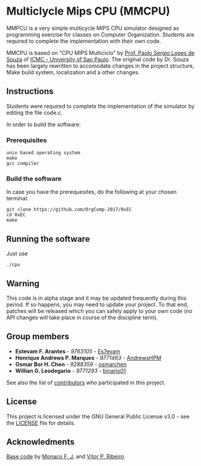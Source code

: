 # Multiclycle Mips CPU (MMCPU)

  MMPCU is a very simple multicycle MIPS CPU simulator designed as programming exercise for classes on Computer Organization. Students are required to complete the implementation with their own code.

  MMCPU is based on "CPU MIPS Multiciclo"  by [Prof. Paulo Sergio Lopes de
  Souza](http://conteudo.icmc.usp.br/pessoas/pssouza/) of [ICMC - University of Sao Paulo](http://icmc.usp.br/).  The original code by Dr. Souza
  has been largely rewritten to accomodate changes in the project structure,
  Make build system, localization and a other changes.

## Instructions
  Students were required to complete the implementation of the simulator by
  editing the file code.c.

  In order to build the software:
### Prerequisites
```
unix based operating system
make
gcc compiler
```
### Build the software
In case you have the prerequesites, do the following at your chosen terminal:
```
git clone https://github.com/OrgComp-2017/0xEC
cd 0xEC
make
```
## Running the software
Just use
```
./cpu
```

## Warning

  This code is in alpha stage and it may be updated frequently
  during this period. If so happens, you may need to update your project.
  To that end, patches will be released which you can safely apply
  to your own code (no API changes will take place in course of
  the discipline term).
  


## Group members

* **Estevam F. Arantes** - *9763105* - [Es7evam](https://github.com/Es7evam)
* **Henrique Andrews P. Marques** - *9771463* - [AndrewsHPM](https://github.com/AndrewsHPM)
* **Osmar Bor H. Chen** - *9288359* - [osmarchen](https://github.com/osmarchen)
* **Willian G. Leodegario** - *9771293* - [binario01 ](https://github.com/binario01)

See also the list of [contributors](https://github.com/your/project/contributors) who participated in this project.

## License

This project is licensed under the GNU General Public License v3.0 - see the [LICENSE](LICENSE) file for details.


## Acknowledments
[Base code](https://gitlab.com/monaco/mmcpu) by [Monaco F. J.](https://gitlab.com/monaco) and [Vitor P. Ribeiro](https://github.com/VitorPinRibeiro).
